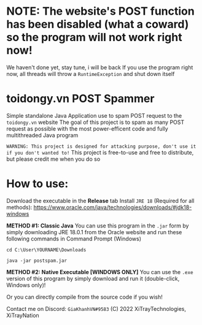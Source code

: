 # NOTE: The website's POST function has been disabled (what a coward) so the program will not work right now!
We haven't done yet, stay tune, i will be back
If you use the program right now, all threads will throw a `RuntimeException` and shut down itself

# toidongy.vn POST Spammer

Simple standalone Java Application use to spam POST request to the `toidongy.vn` website
The goal of this project is to spam as many POST request as possible with the most power-efficent code and fully multithreaded Java program

`WARNING: This project is designed for attacking purpose, don't use it if you don't wanted to!`
This project is free-to-use and free to distribute, but please credit me when you do so

# How to use:
Download the executable in the **Release** tab
Install `JRE 18` (Required for all methods): https://www.oracle.com/java/technologies/downloads/#jdk18-windows

**METHOD #1: Classic Java** You can use this program in the `.jar` form by simply downloading JRE 18.0.1 from the Oracle website
and run these following commands in Command Prompt (Windows)

`cd C:\User\YOURNAME\Downloads`

`java -jar postspam.jar`

**METHOD #2: Native Executable [WINDOWS ONLY]** You can use the `.exe` version of this program by simply download and run it (double-click, Windows only)!

Or you can directly compile from the source code if you wish!

Contact me on Discord: `GiaKhanhVN#9583`
(C) 2022 XiTrayTechnologies, XiTrayNation
